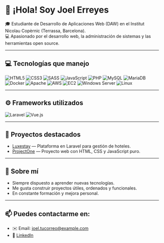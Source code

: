 # 👋 ¡Hola! Soy Joel Erreyes

🎓 Estudiante de Desarrollo de Aplicaciones Web (DAW) en el Institut Nicolau Copèrnic (Terrassa, Barcelona).  
💻 Apasionado por el desarrollo web, la administración de sistemas y las herramientas open source.

---

## 💻 Tecnologías que manejo

![HTML5](https://img.shields.io/badge/HTML5-E34F26?style=flat&logo=html5&logoColor=white)
![CSS3](https://img.shields.io/badge/CSS3-1572B6?style=flat&logo=css3&logoColor=white)
![SASS](https://img.shields.io/badge/SASS-CC6699?style=flat&logo=sass&logoColor=white)
![JavaScript](https://img.shields.io/badge/JavaScript-F7DF1E?style=flat&logo=javascript&logoColor=black)
![PHP](https://img.shields.io/badge/PHP-777BB4?style=flat&logo=php&logoColor=white)
![MySQL](https://img.shields.io/badge/MySQL-4479A1?style=flat&logo=mysql&logoColor=white)
![MariaDB](https://img.shields.io/badge/MariaDB-003545?style=flat&logo=mariadb&logoColor=white)
![Docker](https://img.shields.io/badge/Docker-2496ED?style=flat&logo=docker&logoColor=white)
![Apache](https://img.shields.io/badge/Apache-D22128?style=flat&logo=apache&logoColor=white)
![AWS](https://img.shields.io/badge/AWS-232F3E?style=flat&logo=amazonaws&logoColor=white)
![EC2](https://img.shields.io/badge/Amazon%20EC2-FF9900?style=flat&logo=amazon-ec2&logoColor=white)
![Windows Server](https://img.shields.io/badge/Windows_Server-0078D6?style=flat&logo=windows&logoColor=white)
![Linux](https://img.shields.io/badge/Linux-FCC624?style=flat&logo=linux&logoColor=black)

---

## ⚙️ Frameworks utilizados

![Laravel](https://img.shields.io/badge/Laravel-FF2D20?style=flat&logo=laravel&logoColor=white)
![Vue.js](https://img.shields.io/badge/Vue.js-4FC08D?style=flat&logo=vue.js&logoColor=white)

---

## 📌 Proyectos destacados

- [Luxestay](https://github.com/erreyesjoel/luxestay) — Plataforma en Laravel para gestión de hoteles.
- [ProjectOne](https://github.com/erreyesjoel/projectone) — Proyecto web con HTML, CSS y JavaScript puro.

---

## 🚀 Sobre mí

- Siempre dispuesto a aprender nuevas tecnologías.
- Me gusta construir proyectos útiles, ordenados y funcionales.
- En constante formación y mejora personal.

---

## 📫 Puedes contactarme en:

- ✉️ Email: joel.tucorreo@example.com  
- 💼 [LinkedIn](https://www.linkedin.com/in/tuusuario)
